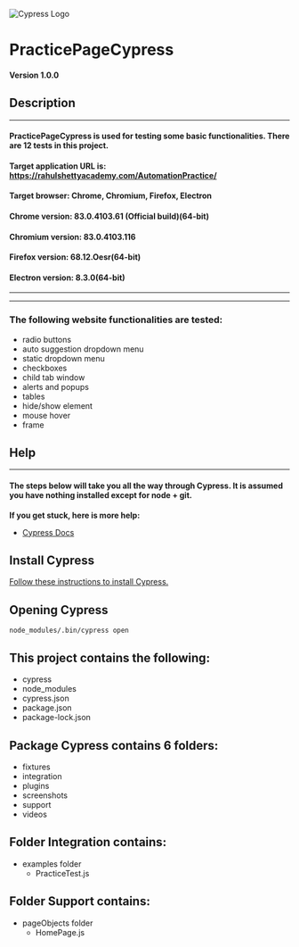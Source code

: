 ![Cypress Logo](https://www.cypress.io/static/cypress-io-logo-social-share-8fb8a1db3cdc0b289fad927694ecb415.png)
# PracticePageCypress

#### Version 1.0.0

## Description
---
#### PracticePageCypress is used for testing some basic functionalities. There are 12 tests in this project.
#### Target application URL is: https://rahulshettyacademy.com/AutomationPractice/
#### Target browser: Chrome, Chromium, Firefox, Electron
#### Chrome version: 83.0.4103.61 (Official build)(64-bit)
#### Chromium version: 83.0.4103.116 
#### Firefox version: 68.12.Oesr(64-bit)
#### Electron version: 8.3.0(64-bit)
---
---

### The following website functionalities are tested:
* radio buttons
* auto suggestion dropdown menu 
* static dropdown menu
* checkboxes
* child tab window
* alerts and popups
* tables
* hide/show element
* mouse hover
* frame


## Help
---

#### The steps below will take you all the way through Cypress. It is assumed you have nothing installed except for node + git.

**If you get stuck, here is more help:**

* [Cypress Docs](https://docs.cypress.io/guides/overview/why-cypress.html#Running-tests "Cypress documentation")

## Install Cypress

[Follow these instructions to install Cypress.](https://docs.cypress.io/guides/getting-started/installing-cypress.html#System-requirements "Installing Cypress")

## Opening Cypress
`node_modules/.bin/cypress open`


## This project contains the following:
* cypress
* node_modules
* cypress.json
* package.json
* package-lock.json

## Package Cypress contains 6 folders:
* fixtures
* integration
* plugins
* screenshots
* support
* videos   

## Folder Integration contains:
* examples folder
    * PracticeTest.js


## Folder Support contains:
* pageObjects folder
    * HomePage.js




